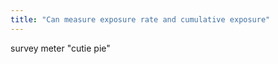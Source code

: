 ```yaml
---
title: "Can measure exposure rate and cumulative exposure"
---
```

survey meter &quot;cutie pie&quot;

